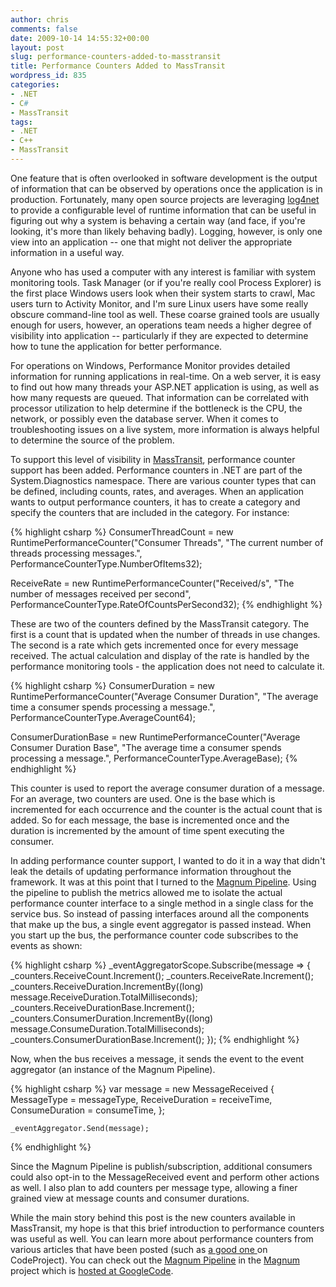 ```yaml
---
author: chris
comments: false
date: 2009-10-14 14:55:32+00:00
layout: post
slug: performance-counters-added-to-masstransit
title: Performance Counters Added to MassTransit
wordpress_id: 835
categories:
- .NET
- C#
- MassTransit
tags:
- .NET
- C++
- MassTransit
---
```


One feature that is often overlooked in software development is the output of information that can be observed by operations once the application is in production. Fortunately, many open source projects are leveraging [log4net](http://logging.apache.org/log4net/index.html) to provide a configurable level of runtime information that can be useful in figuring out why a system is behaving a certain way (and face, if you're looking, it's more than likely behaving badly). Logging, however, is only one view into an application -- one that might not deliver the appropriate information in a useful way.

Anyone who has used a computer with any interest is familiar with system monitoring tools. Task Manager (or if you're really cool Process Explorer) is the first place Windows users look when their system starts to crawl, Mac users turn to Activity Monitor, and I'm sure Linux users have some really obscure command-line tool as well. These coarse grained tools are usually enough for users, however, an operations team needs a higher degree of visibility into application -- particularly if they are expected to determine how to tune the application for better performance.

For operations on Windows, Performance Monitor provides detailed information for running applications in real-time. On a web server, it is easy to find out how many threads your ASP.NET application is using, as well as how many requests are queued. That information can be correlated with processor utilization to help determine if the bottleneck is the CPU, the network, or possibly even the database server. When it comes to troubleshooting issues on a live system, more information is always helpful to determine the source of the problem.

To support this level of visibility in [MassTransit](http://code.google.com/p/masstransit/), performance counter support has been added. Performance counters in .NET are part of the System.Diagnostics namespace. There are various counter types that can be defined, including counts, rates, and averages. When an application wants to output performance counters, it has to create a category and specify the counters that are included in the category. For instance:

{% highlight csharp %}
ConsumerThreadCount = new RuntimePerformanceCounter("Consumer Threads",
	"The current number of threads processing messages.",
	PerformanceCounterType.NumberOfItems32);

ReceiveRate = new RuntimePerformanceCounter("Received/s",
	"The number of messages received per second",
	PerformanceCounterType.RateOfCountsPerSecond32);
{% endhighlight %}

These are two of the counters defined by the MassTransit category. The first is a count that is updated when the number of threads in use changes. The second is a rate which gets incremented once for every message received. The actual calculation and display of the rate is handled by the performance monitoring tools - the application does not need to calculate it.

{% highlight csharp %}
ConsumerDuration = new RuntimePerformanceCounter("Average Consumer Duration",
	"The average time a consumer spends processing a message.",
	PerformanceCounterType.AverageCount64);

ConsumerDurationBase = new RuntimePerformanceCounter("Average Consumer Duration Base",
	"The average time a consumer spends processing a message.",
	PerformanceCounterType.AverageBase);
{% endhighlight %}

This counter is used to report the average consumer duration of a message. For an average, two counters are used. One is the base which is incremented for each occurrence and the counter is the actual count that is added. So for each message, the base is incremented once and the duration is incremented by the amount of time spent executing the consumer.

In adding performance counter support, I wanted to do it in a way that didn't leak the details of updating performance information throughout the framework. It was at this point that I turned to the [Magnum Pipeline](http://blog.phatboyg.com/2009/07/27/event-aggregator-using-the-magnum-pipeline/). Using the pipeline to publish the metrics allowed me to isolate the actual performance counter interface to a single method in a single class for the service bus. So instead of passing interfaces around all the components that make up the bus, a single event aggregator is passed instead. When you start up the bus, the performance counter code subscribes to the events as shown:

{% highlight csharp %}
_eventAggregatorScope.Subscribe<MessageReceived>(message =>
	{
		_counters.ReceiveCount.Increment();
		_counters.ReceiveRate.Increment();
		_counters.ReceiveDuration.IncrementBy((long) message.ReceiveDuration.TotalMilliseconds);
		_counters.ReceiveDurationBase.Increment();
		_counters.ConsumerDuration.IncrementBy((long) message.ConsumeDuration.TotalMilliseconds);
		_counters.ConsumerDurationBase.Increment();
	});
{% endhighlight %}

Now, when the bus receives a message, it sends the event to the event aggregator (an instance of the Magnum Pipeline).

{% highlight csharp %}
var message = new MessageReceived
	{
		MessageType = messageType,
		ReceiveDuration = receiveTime,
		ConsumeDuration = consumeTime,
	};

	_eventAggregator.Send(message);
{% endhighlight %}

Since the Magnum Pipeline is publish/subscription, additional consumers could also opt-in to the MessageReceived event and perform other actions as well. I also plan to add counters per message type, allowing a finer grained view at message counts and consumer durations.

While the main story behind this post is the new counters available in MassTransit, my hope is that this brief introduction to performance counters was useful as well. You can learn more about performance counters from various articles that have been posted (such as [a good one ](http://www.codeproject.com/KB/aspnet/DOTNETBestPractices3.aspx)on CodeProject). You can check out the [Magnum Pipeline](http://blog.phatboyg.com/2009/07/27/event-aggregator-using-the-magnum-pipeline/) in the [Magnum](http://magnum-project.net/) project which is [hosted at GoogleCode](http://code.google.com/p/magnum/).
